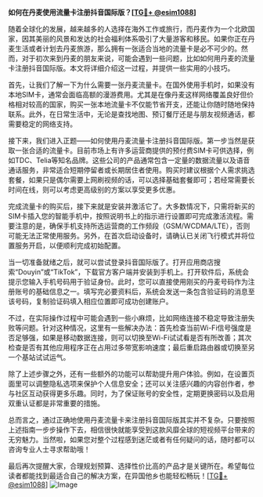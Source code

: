 **如何在丹麦使用流量卡注册抖音国际版？[[TG💪+ @esim1088](https://t.me/s/esim1088)]**

随着全球化的发展，越来越多的人选择在海外工作或旅行，而丹麦作为一个北欧国家，因其美丽的风景和发达的社会福利体系吸引了大量游客和移民。如果你正在丹麦生活或者计划去丹麦旅游，那么拥有一张适合当地的流量卡是必不可少的。然而，对于初次来到丹麦的朋友来说，可能会遇到一些问题，比如如何用丹麦的流量卡注册抖音国际版。本文将详细介绍这一过程，并提供一些实用的小技巧。

首先，让我们了解一下为什么需要一张丹麦流量卡。在国外使用手机时，如果没有本地SIM卡，通常会面临高额的漫游费用。尤其是在像丹麦这样网络覆盖良好但价格相对较高的国家，购买一张本地流量卡不仅能节省开支，还能让你随时随地保持联系。此外，在日常生活中，无论是查找地图、预订餐厅还是与朋友视频通话，都需要稳定的网络支持。

接下来，我们进入正题——如何使用丹麦流量卡注册抖音国际版。第一步当然是获取一张合适的流量卡。目前市场上有许多运营商提供的预付费SIM卡可供选择，例如TDC、Telia等知名品牌。这些公司的产品通常包含一定量的数据流量以及语音通话服务，非常适合短期停留者或长期居住者使用。购买时建议根据个人需求挑选套餐，如果只是偶尔需要上网刷视频的话，可以选择基础套餐即可；若经常需要长时间在线，则可以考虑更高级别的方案以享受更多优惠。

完成流量卡的购买后，接下来就是安装并激活它了。大多数情况下，只需将新买的SIM卡插入您的智能手机中，按照说明书上的指示进行设置即可完成激活流程。需要注意的是，确保手机支持所选运营商的工作频段（GSM/WCDMA/LTE），否则可能无法正常使用服务。另外，在首次启动设备时，请确认已关闭飞行模式并将位置服务开启，以便顺利完成初始配置。

当一切准备就绪之后，就可以尝试登录抖音国际版了。打开应用商店搜索“Douyin”或“TikTok”，下载官方客户端并安装到手机上。打开软件后，系统会提示您输入手机号码用于验证身份。此时，您可以直接使用刚买的丹麦号码作为注册账号的基础信息之一。填写完必要资料后，系统会发送一条包含验证码的消息至该号码，复制验证码填入相应位置即可成功创建账户。

不过，在实际操作过程中可能会遇到一些小麻烦，比如网络连接不稳定导致注册失败等问题。针对这种情况，这里有一些解决办法：首先检查当前Wi-Fi信号强度是否足够强，如果是移动数据连接，则可以切换至Wi-Fi试试看是否有所改善；其次检查是否有其他应用程序正在占用过多带宽影响速度；最后重启路由器或切换至另一个基站试试运气。

除了上述步骤之外，还有一些额外的功能可以帮助提升用户体验。例如，在设置页面里可以调整隐私选项来保护个人信息安全；还可以关注感兴趣的内容创作者，参与社区互动获得更多乐趣。同时，为了保证账号的安全性，定期更换密码以及启用双重认证都是非常重要的措施。

总而言之，通过正确地使用丹麦流量卡来注册抖音国际版其实并不复杂。只要按照上述指南一步步操作下去，相信很快就能享受到这款风靡全球的短视频平台带来的无穷魅力。当然啦，如果您对整个过程感到迷茫或者有任何疑问的话，随时都可以咨询专业人士寻求帮助哦！

最后再次提醒大家，合理规划预算、选择性价比高的产品才是关键所在。希望每位读者都能找到最适合自己的解决方案，在异国他乡也能轻松畅玩！[[TG💪+ @esim1088](https://t.me/s/esim1088)] ![Image](https://i.postimg.cc/4NQfJmqS/Snipaste-2025-05-13-00-14-12.png)